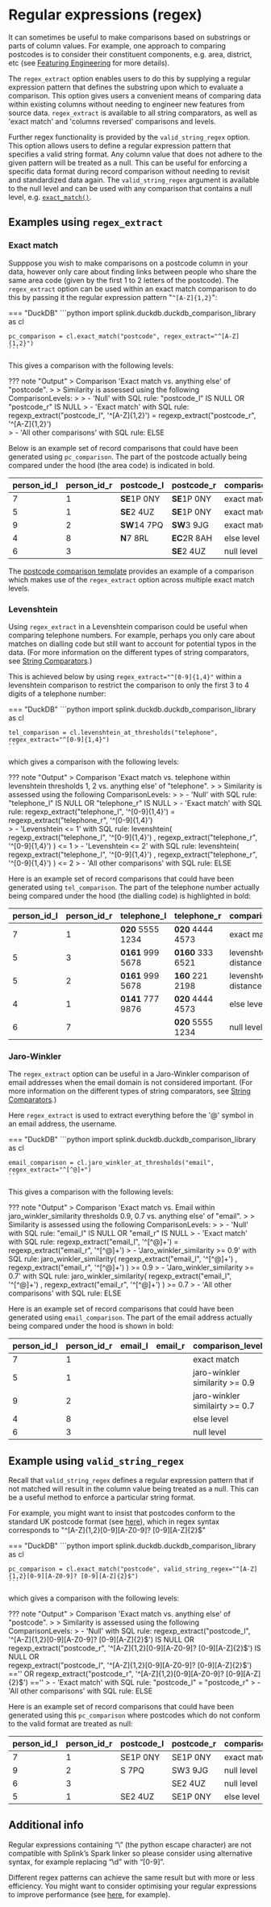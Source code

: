 
# Regular expressions (regex)

It can sometimes be useful to make comparisons based on substrings or parts of column values. For example, one approach to comparing postcodes is to consider their constituent components, e.g. area, district, etc (see [Featuring Engineering](feature_engineering.md) for more details).

The `regex_extract` option enables users to do this by supplying a regular expression pattern that defines the substring upon which to evaluate a comparison. This option gives users a convenient means of comparing data within existing columns without needing to engineer new features from source data. `regex_extract` is available to all string comparators, as well as 'exact match' and 'columns reversed' comparisons and levels. 

Further regex functionality is provided by the `valid_string_regex` option. This option allows users to define a regular expression pattern that specifies a valid string format. Any column value that does not adhere to the given pattern will be treated as a null. This can be useful for enforcing a specific data format during record comparison without needing to revisit and standardized data again. The `valid_string_regex` argument is available to the null level and can be used with any comparison that contains a null level, e.g. [`exact_match()`](comparison_library.md).

## Examples using `regex_extract`

### Exact match

Supppose you wish to make comparisons on a postcode column in your data, however only care about finding links between people who share the same area code (given by the first 1 to 2 letters of the postcode). The `regex_extract` option can be used within an exact match comparison to do this by passing it the regular expression pattern "`^[A-Z]{1,2}`":

=== "DuckDB"
    ```python
    import splink.duckdb.duckdb_comparison_library as cl

    pc_comparison = cl.exact_match("postcode", regex_extract="^[A-Z]{1,2}")
    ```

This gives a comparison with the following levels:

??? note "Output"
    > Comparison 'Exact match vs. anything else' of "postcode".
    >
    > Similarity is assessed using the following ComparisonLevels:
    >
    >    - 'Null' with SQL rule: "postcode_l" IS NULL OR "postcode_r" IS NULL
    >    - 'Exact match' with SQL rule: 
        regexp_extract("postcode_l", '^[A-Z]{1,2}')
     = 
        regexp_extract("postcode_r", '^[A-Z]{1,2}')      
    >    - 'All other comparisons' with SQL rule: ELSE 

Below is an example set of record comparisons that could have been generated using `pc_comparison`. The part of the postcode actually being compared under the hood (the area code) is indicated in bold.

| person_id_l | person_id_r | postcode_l | postcode_r | comparison_level |
|-------------|-------------|------------|------------|------------------|
| 7           | 1           | **SE**1P 0NY   | **SE**1P 0NY   | exact match      |
| 5           | 1           | **SE**2 4UZ    | **SE**1P 0NY   | exact match      |
| 9           | 2           | **SW**14 7PQ   | **SW**3 9JG    | exact match      |
| 4           | 8           | **N**7 8RL     | **EC**2R 8AH   | else level       |
| 6           | 3           |            | **SE**2 4UZ    | null level       |


The [postcode comparison template](comparison_templates.ipynb) provides an example of a comparison which makes use of the `regex_extract` option across multiple exact match levels.

### Levenshtein

Using `regex_extract` in a Levenshtein comparison could be useful when comparing telephone numbers. For example, perhaps you only care about matches on dialling code but still want to account for potential typos in the data. (For more information on the different types of string comparators, see [String Comparators](comparators.md).)

This is achieved below by using `regex_extract="^[0-9]{1,4}"` within a levenshtein comparison to restrict the comparison to only the first 3 to 4 digits of a telephone number:

=== "DuckDB"
    ```python
    import splink.duckdb.duckdb_comparison_library as cl

    tel_comparison = cl.levenshtein_at_thresholds("telephone", regex_extract="^[0-9]{1,4}")
    ```
which gives a comparison with the following levels:

??? note "Output"
    > Comparison 'Exact match vs. telephone within levenshtein thresholds 1, 2 vs. anything else' of "telephone".
    >
    > Similarity is assessed using the following ComparisonLevels:
    >
    >    - 'Null' with SQL rule: "telephone_l" IS NULL OR "telephone_r" IS NULL
    >    - 'Exact match' with SQL rule: 
        regexp_extract("telephone_l", '^[0-9]{1,4}')
     = 
        regexp_extract("telephone_r", '^[0-9]{1,4}')      
    >    - 'Levenshtein <= 1' with SQL rule: levenshtein(
        regexp_extract("telephone_l", '^[0-9]{1,4}')
    , 
        regexp_extract("telephone_r", '^[0-9]{1,4}')
    ) <= 1 
    >    - 'Levenshtein <= 2' with SQL rule: levenshtein(
        regexp_extract("telephone_l", '^[0-9]{1,4}')
    , 
        regexp_extract("telephone_r", '^[0-9]{1,4}')
    ) <= 2 
    >    - 'All other comparisons' with SQL rule: ELSE 

Here is an example set of record comparisons that could have been generated using `tel_comparison`. The part of the telephone number actually being compared under the hood (the dialling code) is highlighted in bold:

| person_id_l | person_id_r | telephone_l | telephone_r | comparison_level |
|-------------|-------------|-------------|-------------|------------------|
| 7           | 1           | **020** 5555 1234| **020** 4444 4573| exact match |
| 5           | 3           | **0161** 999 5678| **0160** 333 6521| levenshtein distance <= 1|
| 5           | 2           | **0161** 999 5678| **160** 221 2198| levenshtein distance <= 2|
| 4           | 1           | **0141** 777 9876| **020** 4444 4573 | else level|
| 6           | 7           |                  | **020** 5555 1234 | null level       |


### Jaro-Winkler

The `regex_extract` option can be useful in a Jaro-Winkler comparison of email addresses when the email domain is not considered important. (For more information on the different types of string comparators, see [String Comparators](comparators.md).)

Here `regex_extract` is used to extract everything before the '@' symbol in an email address, the username.

=== "DuckDB"
    ```python
    import splink.duckdb.duckdb_comparison_library as cl

    email_comparison = cl.jaro_winkler_at_thresholds("email", regex_extract="^[^@]+")
    ```

This gives a comparison with the following levels:

??? note "Output"
    > Comparison 'Exact match vs. Email within jaro_winkler_similarity thresholds 0.9, 0.7 vs. anything else' of "email".
    >
    > Similarity is assessed using the following ComparisonLevels:
    >
    > - 'Null' with SQL rule: "email_l" IS NULL OR "email_r" IS NULL
    > - 'Exact match' with SQL rule: 
        regexp_extract("email_l", '^[^@]+')
     = 
        regexp_extract("email_r", '^[^@]+')
    > - 'Jaro_winkler_similarity >= 0.9' with SQL rule: jaro_winkler_similarity(
        regexp_extract("email_l", '^[^@]+')
    , 
        regexp_extract("email_r", '^[^@]+')
    ) >= 0.9
    > - 'Jaro_winkler_similarity >= 0.7' with SQL rule: jaro_winkler_similarity(
        regexp_extract("email_l", '^[^@]+')
    , 
        regexp_extract("email_r", '^[^@]+')
    ) >= 0.7
    > - 'All other comparisons' with SQL rule: ELSE

Here is an example set of record comparisons that could have been generated using `email_comparison`. The part of the email address actually being compared under the hood is shown in bold:

| person_id_l | person_id_r | email_l | email_r | comparison_level               |
|-------------|-------------|---------|---------|--------------------------------|
| 7           | 1           |         |         | exact match                    |
| 5           | 1           |         |         | jaro-winkler similarity >= 0.9 |
| 9           | 2           |         |         | jaro-winkler similairty >= 0.7 |
| 4           | 8           |         |         | else level                     |
| 6           | 3           |         |         | null level                     |


## Example using `valid_string_regex`

Recall that `valid_string_regex` defines a regular expression pattern that if not matched will result in the column value being treated as a null. This can be a useful method to enforce a particular string format.

For example, you might want to insist that postcodes conform to the standard UK postcode format (see [here](https://ideal-postcodes.co.uk/guides/uk-postcode-format)), which in regex syntax corresponds to "^[A-Z]{1,2}[0-9][A-Z0-9]? [0-9][A-Z]{2}$"

=== "DuckDB"
    ```python
    import splink.duckdb.duckdb_comparison_library as cl

    pc_comparison = cl.exact_match("postcode", valid_string_regex="^[A-Z]{1,2}[0-9][A-Z0-9]? [0-9][A-Z]{2}$")
    ```
which gives a comparison with the following levels:

??? note "Output"
    > Comparison 'Exact match vs. anything else' of "postcode".
    >
    > Similarity is assessed using the following ComparisonLevels:
    > - 'Null' with SQL rule: 
        regexp_extract("postcode_l", '^[A-Z]{1,2}[0-9][A-Z0-9]? [0-9][A-Z]{2}$')
     IS NULL OR 
        regexp_extract("postcode_r", '^[A-Z]{1,2}[0-9][A-Z0-9]? [0-9][A-Z]{2}$')
     IS NULL OR  
        regexp_extract("postcode_l", '^[A-Z]{1,2}[0-9][A-Z0-9]? [0-9][A-Z]{2}$')
    =='' OR 
        regexp_extract("postcode_r", '^[A-Z]{1,2}[0-9][A-Z0-9]? [0-9][A-Z]{2}$')
     ==''
    > - 'Exact match' with SQL rule: "postcode_l" = "postcode_r"
    > - 'All other comparisons' with SQL rule: ELSE

Here is an example set of record comparisons that could have been generated using this `pc_comparison` where postcodes which do not conform to the valid format are treated as null:

| person_id_l | person_id_r | postcode_l | postcode_r | comparison_level |
|-------------|-------------|------------|------------|------------------|
| 7           | 1           | SE1P 0NY   | SE1P 0NY   | exact match      |
| 9           | 2           | S 7PQ      | SW3 9JG    | null level       |
| 6           | 3           |            | SE2 4UZ    | null level       |
| 5           | 1           | SE2 4UZ    | SE1P 0NY   | else level       |

## Additional info

Regular expressions containing “\” (the python escape character) are not compatible with Splink’s Spark linker so please consider using alternative syntax, for example replacing “\d” with “[0-9]”.

Different regex patterns can achieve the same result but with more or less efficiency. You might want to consider optimising your regular expressions to improve performance (see [here](https://www.loggly.com/blog/regexes-the-bad-better-best/), for example).
